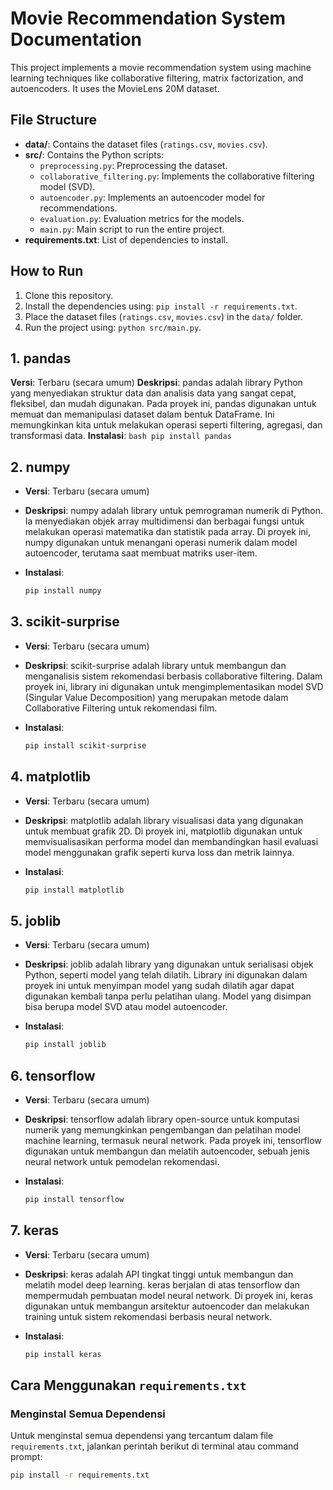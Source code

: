 # Movie Recommendation System Documentation

This project implements a movie recommendation system using machine learning techniques like collaborative filtering, matrix factorization, and autoencoders. It uses the MovieLens 20M dataset.

## File Structure

- **data/**: Contains the dataset files (`ratings.csv`, `movies.csv`).
- **src/**: Contains the Python scripts:
  - `preprocessing.py`: Preprocessing the dataset.
  - `collaborative_filtering.py`: Implements the collaborative filtering model (SVD).
  - `autoencoder.py`: Implements an autoencoder model for recommendations.
  - `evaluation.py`: Evaluation metrics for the models.
  - `main.py`: Main script to run the entire project.
- **requirements.txt**: List of dependencies to install.

## How to Run

1. Clone this repository.
2. Install the dependencies using: `pip install -r requirements.txt`.
3. Place the dataset files (`ratings.csv`, `movies.csv`) in the `data/` folder.
4. Run the project using: `python src/main.py`.

## 1. pandas

**Versi**: Terbaru (secara umum)
**Deskripsi**: pandas adalah library Python yang menyediakan struktur data dan analisis data yang sangat cepat, fleksibel, dan mudah digunakan. Pada proyek ini, pandas digunakan untuk memuat dan memanipulasi dataset dalam bentuk DataFrame. Ini memungkinkan kita untuk melakukan operasi seperti filtering, agregasi, dan transformasi data.
**Instalasi**:
    ```bash
    pip install pandas
    ```

## 2. numpy

- **Versi**: Terbaru (secara umum)
- **Deskripsi**: numpy adalah library untuk pemrograman numerik di Python. Ia menyediakan objek array multidimensi dan berbagai fungsi untuk melakukan operasi matematika dan statistik pada array. Di proyek ini, numpy digunakan untuk menangani operasi numerik dalam model autoencoder, terutama saat membuat matriks user-item.
- **Instalasi**:

    ```bash
    pip install numpy
    ```

## 3. scikit-surprise

- **Versi**: Terbaru (secara umum)
- **Deskripsi**: scikit-surprise adalah library untuk membangun dan menganalisis sistem rekomendasi berbasis collaborative filtering. Dalam proyek ini, library ini digunakan untuk mengimplementasikan model SVD (Singular Value Decomposition) yang merupakan metode dalam Collaborative Filtering untuk rekomendasi film.
- **Instalasi**:
  
    ```bash
    pip install scikit-surprise
    ```

## 4. matplotlib

- **Versi**: Terbaru (secara umum)
- **Deskripsi**: matplotlib adalah library visualisasi data yang digunakan untuk membuat grafik 2D. Di proyek ini, matplotlib digunakan untuk memvisualisasikan performa model dan membandingkan hasil evaluasi model menggunakan grafik seperti kurva loss dan metrik lainnya.
- **Instalasi**:
  
    ```bash
    pip install matplotlib
    ```

## 5. joblib

- **Versi**: Terbaru (secara umum)
- **Deskripsi**: joblib adalah library yang digunakan untuk serialisasi objek Python, seperti model yang telah dilatih. Library ini digunakan dalam proyek ini untuk menyimpan model yang sudah dilatih agar dapat digunakan kembali tanpa perlu pelatihan ulang. Model yang disimpan bisa berupa model SVD atau model autoencoder.
- **Instalasi**:
  
    ```bash
    pip install joblib
    ```

## 6. tensorflow

- **Versi**: Terbaru (secara umum)
- **Deskripsi**: tensorflow adalah library open-source untuk komputasi numerik yang memungkinkan pengembangan dan pelatihan model machine learning, termasuk neural network. Pada proyek ini, tensorflow digunakan untuk membangun dan melatih autoencoder, sebuah jenis neural network untuk pemodelan rekomendasi.
- **Instalasi**:
  
    ```bash
    pip install tensorflow
    ```

## 7. keras

- **Versi**: Terbaru (secara umum)
- **Deskripsi**: keras adalah API tingkat tinggi untuk membangun dan melatih model deep learning. keras berjalan di atas tensorflow dan mempermudah pembuatan model neural network. Di proyek ini, keras digunakan untuk membangun arsitektur autoencoder dan melakukan training untuk sistem rekomendasi berbasis neural network.
- **Instalasi**:
  
    ```bash
    pip install keras
    ```

## Cara Menggunakan `requirements.txt`

### Menginstal Semua Dependensi

Untuk menginstal semua dependensi yang tercantum dalam file `requirements.txt`, jalankan perintah berikut di terminal atau command prompt:

```bash
pip install -r requirements.txt
